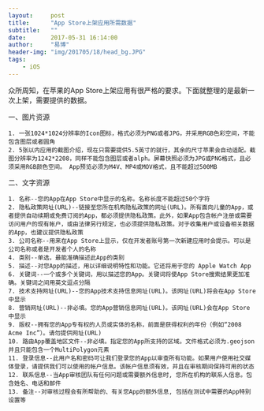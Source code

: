 ```yaml
---
layout:     post
title:      "App Store上架应用所需数据"
subtitle:   ""
date:       2017-05-31 16:14:00
author:     "易博"
header-img: "img/201705/18/head_bg.JPG"
tags:
    - iOS
---
```


众所周知，在苹果的App Store上架应用有很严格的要求。下面就整理的是最新一次上架，需要提供的数据。

一、图片资源

    1. 一张1024*1024分辨率的Icon图标，格式必须为PNG或者JPG，并采用RGB色彩空间，不能包含图层或者圆角
    2. 5张以内应用的截图介绍，现在只需要提供5.5英寸的就行，其余的尺寸苹果会自动适配。截图分辨率为1242*2208，同样不能包含图层或者alph。屏幕快照必须为JPG或PNG格式，且必须采用RGB颜色空间。 App预览必须为M4V、MP4或MOV格式，且不能超过500MB

二、文字资源

    1. 名称--您的App在App Store中显示的名称。名称长度不能超过50个字符
    2. 隐私政策网址(URL)--链接至您所在机构隐私政策的网址(URL)。所有面向儿童的App，或者提供自动续期或免费订阅的App，都必须提供隐私政策。此外，如果App包含帐户注册或需要访问用户的现有帐户，或由法律另行规定，也必须提供隐私政策。对于收集用户或设备相关数据的App，也建议提供隐私政策
    3. 公司名称--用来在App Store上显示，仅在开发者账号第一次新建应用时会提示。可以是公司名称或者是开发者个人的名称
    4. 类别--单选，最能准确描述此App的类别
    5. 描述--对您App的描述，用以详细说明特性和功能。它还将用于您的 Apple Watch App
    6. 关键词--一个或多个关键词，用以描述您的App。关键词将使App Store搜索结果更加准确。关键词之间用英文逗点分隔
    7. 技术支持网址(URL)--您的App技术支持信息网址(URL)。该网址(URL)将会在App Store 中显示
    8. 营销网址(URL)--非必填。您的App营销信息网址(URL)。该网址(URL)会在App Store 中显示
    9. 版权--拥有您的App专有权的人员或实体的名称，前面是获得权利的年份（例如“2008 Acme Inc”）。请勿提供网址(URL)
    10. 路由App覆盖地区文件--非必填。指定您的App所支持的区域。文件格式必须为.geojson并且只能包含一个MultiPolygon元素
    11. 登录信息--此用户名和密码可让我们登录您的App以审查所有功能。如果用户使用社交媒体登录，请提供我们可以使用的帐户信息。该帐户信息须有效，并且在审核期间保持可用的状态
    12. 联系信息--当App审核团队有任何问题或需要额外信息时, 您所在机构的联系人信息。包含姓名、电话和邮件
    13. 备注--对审核过程会有所帮助的、有关您App的额外信息, 包括在测试中需要的App特别设置等
